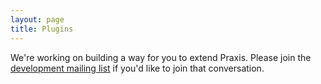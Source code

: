 ```yaml
---
layout: page
title: Plugins
---
```

We're working on building a way for you to extend Praxis. Please join the
[development mailing
list](https://groups.google.com/forum/#!forum/praxis-development) if you'd like
to join that conversation.
